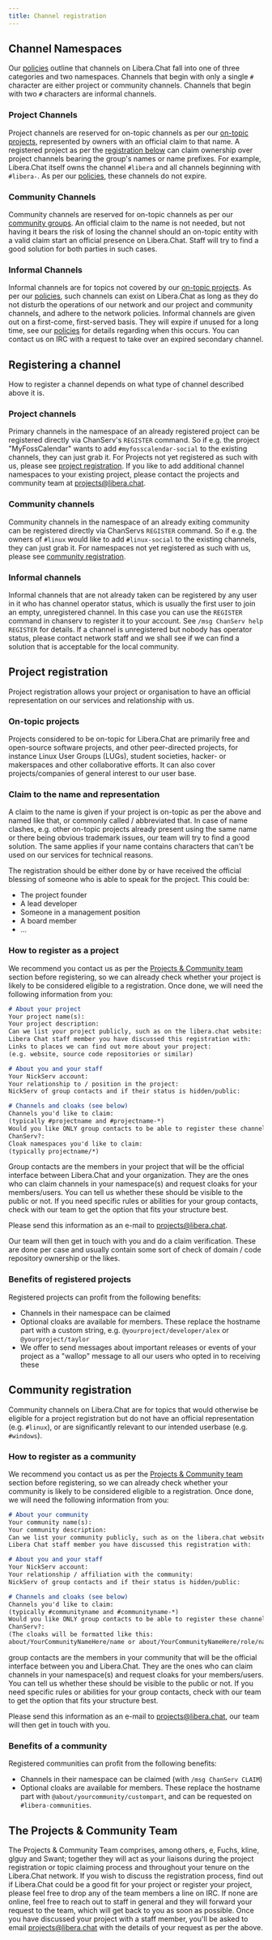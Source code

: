```yaml
---
title: Channel registration
---
```


## Channel Namespaces

Our [policies](/policies) outline that channels on Libera.Chat fall into one
of three categories and two namespaces. Channels that begin with only a single
`#` character are either project or community channels. Channels that begin
with two `#` characters are informal channels.

### Project Channels

Project channels are reserved for on-topic channels as per our
[on-topic projects](#on-topic-projects), represented by owners with an official
claim to that name. A registered project as per the
[registration below](#registering-a-channel) can claim ownership over project
channels bearing the group's names or name prefixes. For example, Libera.Chat
itself owns the channel `#libera` and all channels beginning with `#libera-`.
As per our [policies](/policies), these channels do not expire.

### Community Channels

Community channels are reserved for on-topic channels as per our
[community groups](#community-registration). An official claim to the name is
not needed, but not having it bears the risk of losing the channel should an
on-topic entity with a valid claim start an official presence on Libera.Chat.
Staff will try to find a good solution for both parties in such cases.

### Informal Channels

Informal channels are for topics not covered by our
[on-topic projects](#on-topic-projects). As per our [policies](/policies),
such channels can exist on Libera.Chat as long as they do not disturb the
operations of our network and our project and community channels, and adhere
to the network policies. Informal channels are given out on a first-come,
first-served basis. They will expire if unused for a long time, see our
[policies](/policies) for details regarding when this occurs. You can
contact us on IRC with a request to take over an expired secondary channel.

## Registering a channel

How to register a channel depends on what type of channel described above it
is.

### Project channels

Primary channels in the namespace of an already registered project can be
registered directly via ChanServ's `REGISTER` command. So if e.g. the project
"MyFossCalendar" wants to add `#myfosscalendar-social` to the existing
channels, they can just grab it. For Projects not yet registered as such with
us, please see [project registration](#project-registration). If you like to add
additional channel namespaces to your existing project, please contact the
projects and community team at <projects@libera.chat>.

### Community channels

Community channels in the namespace of an already exiting community can be
registered directly via ChanServs `REGISTER` command. So if e.g. the owners of
`#linux` would like to add `#linux-social` to the existing channels, they can
just grab it. For namespaces not yet registered as such with us, please see
[community registration](#community-registration).

### Informal channels

Informal channels that are not already taken can be registered by any user in
it who has channel operator status, which is usually the first user to join an
empty, unregistered channel. In this case you can use the `REGISTER` command
in chanserv to register it to your account. See `/msg ChanServ help REGISTER`
for details. If a channel is unregistered but nobody has operator status,
please contact network staff and we shall see if we can find a solution that
is acceptable for the local community.

## Project registration

Project registration allows your project or organisation to have an official
representation on our services and relationship with us.

### On-topic projects

Projects considered to be on-topic for Libera.Chat are primarily free and
open-source software projects, and other peer-directed projects, for instance
Linux User Groups (LUGs), student societies, hacker- or makerspaces and other
collaborative efforts. It can also cover projects/companies of general
interest to our user base.

### Claim to the name and representation

A claim to the name is given if your project is on-topic as per the above and
named like that, or commonly called / abbreviated that. In case of name
clashes, e.g. other on-topic projects already present using the same name or
there being obvious trademark issues, our team will try to find a good
solution. The same applies if your name contains characters that can't be used
on our services for technical reasons.

The registration should be either done by or have received the official
blessing of someone who is able to speak for the project. This could be:

- The project founder
- A lead developer
- Someone in a management position
- A board member
- ...

### How to register as a project

We recommend you contact us as per the
[Projects & Community team](#the-projects--community-team) section
before registering, so we can already check whether your project is likely to
be considered eligible to a registration. Once done, we will need the
following information from you:

```markdown
# About your project
Your project name(s):
Your project description:
Can we list your project publicly, such as on the libera.chat website:
Libera Chat staff member you have discussed this registration with:
Links to places we can find out more about your project:
(e.g. website, source code repositories or similar)

# About you and your staff
Your NickServ account:
Your relationship to / position in the project:
NickServ of group contacts and if their status is hidden/public:

# Channels and cloaks (see below)
Channels you'd like to claim:
(typically #projectname and #projectname-*)
Would you like ONLY group contacts to be able to register these channels with
ChanServ?:
Cloak namespaces you'd like to claim:
(typically projectname/*)
```

Group contacts are the members in your project that will be the
official interface between Libera.Chat and your organization.
They are the ones who can claim channels in your namespace(s) and
request cloaks for your members/users.
You can tell us whether these should be visible to the public or not.
If you need specific rules or abilities for your group contacts,
check with our team to get the option that fits your structure best.

Please send this information as an e-mail to <projects@libera.chat>.

Our team will then get in touch with you and do a claim verification. These
are done per case and usually contain some sort of check of domain / code
repository ownership or the likes.

### Benefits of registered projects

Registered projects can profit from the following benefits:

- Channels in their namespace can be claimed
- Optional cloaks are available for members.
  These replace the hostname part with a custom string, e.g.
  `@yourproject/developer/alex` or `@yourproject/taylor`
- We offer to send messages about important releases or events of your project
  as a "wallop" message to all our users who opted in to receiving these

## Community registration

Community channels on Libera.Chat are for topics that would otherwise be
eligible for a project registration but do not have an official representation
(e.g. `#linux`), or are significantly relevant to our intended userbase (e.g.
`#windows`).

### How to register as a community

We recommend you contact us as per the
[Projects & Community team](#the-projects--community-team) section
before registering, so we can already check whether your community is likely
to be considered eligible to a registration. Once done, we will need the
following information from you:

```markdown
# About your community
Your community name(s):
Your community description:
Can we list your community publicly, such as on the libera.chat website:
Libera Chat staff member you have discussed this registration with:

# About you and your staff
Your NickServ account:
Your relationship / affiliation with the community:
NickServ of group contacts and if their status is hidden/public:

# Channels and cloaks (see below)
Channels you'd like to claim:
(typically #communityname and #communityname-*)
Would you like ONLY group contacts to be able to register these channels with
ChanServ?:
(The cloaks will be formatted like this:
about/YourCommunityNameHere/name or about/YourCommunityNameHere/role/name)
```

group contacts are the members in your community that will be the official
interface between you and Libera.Chat.
They are the ones who can claim channels in your namespace(s) and request
cloaks for your members/users.
You can tell us whether these should be visible to the public or not.
If you need specific rules or abilities for your group contacts,
check with our team to get the option that fits your structure best.

Please send this information as an e-mail to <projects@libera.chat>, our team
will then get in touch with you.

### Benefits of a community

Registered communities can profit from the following benefits:

- Channels in their namespace can be claimed (with `/msg ChanServ CLAIM`)
- Optional cloaks are available for members.
  These replace the hostname part with `@about/yourcommunity/custompart`,
  and can be requested on `#libera-communities`.

## The Projects & Community Team

The Projects & Community Team comprises, among others, e, Fuchs, kline, glguy
and Swant; together they will act as your liaisons during the project
registration or topic claiming process and throughout your tenure on the
Libera.Chat network. If you wish to discuss the registration process, find out
if Libera.Chat could be a good fit for your project or register your project,
please feel free to drop any of the team members a line on IRC. If none are
online, feel free to reach out to staff in general and they will forward your
request to the team, which will get back to you as soon as possible. Once you
have discussed your project with a staff member, you'll be asked to email
<projects@libera.chat> with the details of your request as per the above.
